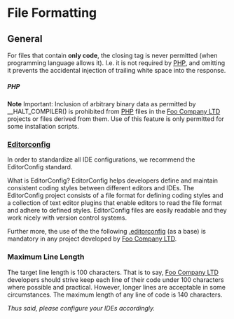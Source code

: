 # File Formatting

## General
For files that contain **only code**, the closing tag is never permitted (when programming language allows it).
I.e. it is not required by [PHP](http://php.net/), and omitting it prevents the accidental injection of trailing
white space into the response.

<!-- --lang-ex -->

##### PHP

**Note** Important: Inclusion of arbitrary binary data as permitted by __HALT_COMPILER() is prohibited from 
[PHP](http://php.net/) files in the [Foo Company LTD](http://company.foo/) projects or files derived from them.
Use of this feature is only permitted for some installation scripts.

<!-- --lang-ex-end -->

### [Editorconfig](http://editorconfig.org/)

In order to standardize all IDE configurations, we recommend the EditorConfig standard.

What is EditorConfig?
EditorConfig helps developers define and maintain consistent coding styles between different editors and IDEs.
The EditorConfig project consists of a file format for defining coding styles and a collection of text editor
plugins that enable editors to read the file format and adhere to defined styles. EditorConfig files are easily
readable and they work nicely with version control systems.

Further more, the use of the the following [.editorconfig](../../../raw/master/.editorconfig) (as a base) is
mandatory in any project developed by [Foo Company LTD](http://company.foo/).

### Maximum Line Length
The target line length is 100 characters. That is to say, [Foo Company LTD](http://company.foo/) developers should
strive keep each line of their code under 100 characters where possible and practical. However, longer lines are
acceptable in some circumstances. The maximum length of any line of code is 140 characters.

*Thus said, please configure your IDEs accordingly.*
